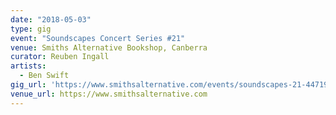 ```yaml
---
date: "2018-05-03"
type: gig
event: "Soundscapes Concert Series #21"
venue: Smiths Alternative Bookshop, Canberra
curator: Reuben Ingall
artists:
  - Ben Swift
gig_url: 'https://www.smithsalternative.com/events/soundscapes-21-44719?d=3\%2F05\%2F2018+9\%3A30\%3A00+PM'
venue_url: https://www.smithsalternative.com
---
```

